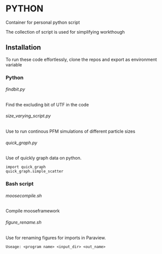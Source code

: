 # PYTHON
Container for personal python script

The collection of script is used for simplifying workthough

## Installation
To run these code effortlessly, clone the repos and export as environment variable

### Python
###### findbit.py
Find the excluding bit of UTF in the code

###### size_varying_script.py
Use to run continous PFM simulations of different particle sizes

###### quick_graph.py
Use of quickly graph data on python.

```
import quick_graph
quick_graph.simple_scatter
```


### Bash script
###### moosecompile.sh
Compile mooseframework

###### figure_rename.sh
Use for renaming figures for imports in Paraview.

```
Useage: <program name> <input_dir> <out_name>
```
